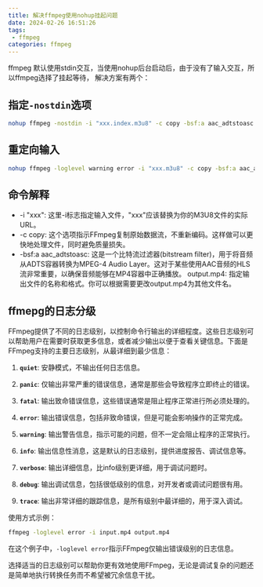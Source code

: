 ```yaml
---
title: 解决ffmpeg使用nohup挂起问题
date: 2024-02-26 16:51:26
tags:
 - ffmpeg
categories: ffmpeg
---
```



ffmpeg 默认使用stdin交互，当使用nohup后台启动后，由于没有了输入交互，所以ffmpeg选择了挂起等待，
解决方案有两个：

## 指定`-nostdin`选项

```sh
nohup ffmpeg -nostdin -i "xxx.index.m3u8" -c copy -bsf:a aac_adtstoasc output.mp4 > output.log 2>&1 & echo $! > output.pid
```



## 重定向输入

```sh
nohup ffmpeg -loglevel warning error -i "xxx.m3u8" -c copy -bsf:a aac_adtstoasc output.mp4 > output.log 2>&1 < /dev/null & echo $! > output.pid
```

<!-- more -->

## 命令解释

- -i "xxx": 这里-i标志指定输入文件，"xxx"应该替换为你的M3U8文件的实际URL。
- -c copy: 这个选项指示FFmpeg复制原始数据流，不重新编码。这样做可以更快地处理文件，同时避免质量损失。
- -bsf:a aac_adtstoasc: 这是一个比特流过滤器(bitstream filter)，用于将音频从ADTS容器转换为MPEG-4 Audio Layer。这对于某些使用AAC音频的HLS流非常重要，以确保音频能够在MP4容器中正确播放。
output.mp4: 指定输出文件的名称和格式。你可以根据需要更改output.mp4为其他文件名。


## ffmepg的日志分级

FFmpeg提供了不同的日志级别，以控制命令行输出的详细程度。这些日志级别可以帮助用户在需要时获取更多信息，或者减少输出以便于查看关键信息。下面是FFmpeg支持的主要日志级别，从最详细到最少信息：

1. **`quiet`**: 安静模式，不输出任何日志信息。

2. **`panic`**: 仅输出非常严重的错误信息，通常是那些会导致程序立即终止的错误。

3. **`fatal`**: 输出致命错误信息，这些错误通常是阻止程序正常进行所必须处理的。

4. **`error`**: 输出错误信息，包括非致命错误，但是可能会影响操作的正常完成。

5. **`warning`**: 输出警告信息，指示可能的问题，但不一定会阻止程序的正常执行。

6. **`info`**: 输出信息性消息，这是默认的日志级别，提供进度报告、调试信息等。

7. **`verbose`**: 输出详细信息，比info级别更详细，用于调试问题时。

8. **`debug`**: 输出调试信息，包括很低级别的信息，对开发者或调试问题很有用。

9. **`trace`**: 输出非常详细的跟踪信息，是所有级别中最详细的，用于深入调试。

使用方式示例：

```sh
ffmpeg -loglevel error -i input.mp4 output.mp4
```

在这个例子中，`-loglevel error`指示FFmpeg仅输出错误级别的日志信息。

选择适当的日志级别可以帮助你更有效地使用FFmpeg，无论是调试复杂的问题还是简单地执行转换任务而不希望被冗余信息干扰。